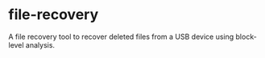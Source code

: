 # file-recovery
A file recovery tool to recover deleted files from a USB device using block-level analysis.
